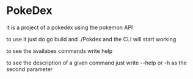 # PokeDex

it is a project of a pokedex using the pokemon API

to use it just do go build and ./Pokdex and the CLI will start working

to see the availabes commands write help

to see the description of a given command just write --help or -h as the second parameter

